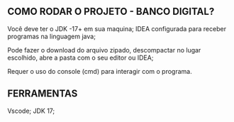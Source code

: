 ## COMO RODAR O PROJETO - BANCO DIGITAL? 

Você deve ter o JDK -17+ em sua maquina;
IDEA configurada para receber programas na linguagem java; 

Pode fazer o download do arquivo zipado, descompactar no lugar escolhido, abre a pasta com o seu editor ou IDEA;

Requer o uso do console (cmd) para interagir com o programa.


## FERRAMENTAS 
Vscode;
JDK 17;

